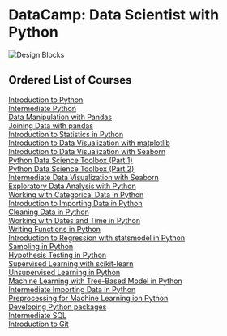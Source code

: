 # DataCamp: Data Scientist with Python 

<img src="https://media.istockphoto.com/id/1170957541/vector/data-science-infographic-10-steps-concept-machine-learning-big-data-database-classification.jpg?s=1024x1024&w=is&k=20&c=ky6WuDBHLmuukPGXm3GFnglC2yGdI3xml3hupciNwQ0=" alt="Design Blocks" data-canonical-src="https://images.unsplash.com/photo-1518364538800-6bae3c2ea0f2?ixlib=rb-0.3.5&amp;ixid=eyJhcHBfaWQiOjEyMDd9&amp;s=193d96d744872badcbbf5bdfc7b347f2&amp;auto=format&amp;fit=crop&amp;w=1951&amp;q=80" style="max-width: 100%;">

## Ordered List of Courses

[Introduction to Python](https://github.com/EmeagwaliNg/DataCamp_Data_Scientist/tree/main/Introduction%20to%20Python)  
[Intermediate Python](https://github.com/EmeagwaliNg/DataCamp_Data_Scientist/tree/main/Intermediate%20Python)  
[Data Manipulation with Pandas](https://github.com/EmeagwaliNg/DataCamp_Data_Scientist/tree/main/Data%20Manipulation%20with%20Pandas)  
[Joining Data with pandas]( https://github.com/EmeagwaliNg/DataCamp_Data_Scientist/tree/main/Joining%20Data%20with%20Pandas)  
[Introduction to Statistics in Python](https://github.com/EmeagwaliNg/DataCamp_Data_Scientist/tree/main/Introduction%20to%20Statistics%20in%20Python)  
[Introduction to Data Visualization with matplotlib]( https://github.com/EmeagwaliNg/DataCamp_Data_Scientist/tree/main/Introduction%20to%20Data%20Visualization%20with%20Matplotlib)  
[Introduction to Data Visualization with Seaborn](https://github.com/EmeagwaliNg/DataCamp_Data_Scientist/tree/main/Introduction%20to%20Data%20Visualization%20with%20Seaborn)  
[Python Data Science Toolbox (Part 1)]( https://github.com/EmeagwaliNg/DataCamp_Data_Scientist/tree/main/Python%20Data%20Science%20Toolbox%20(Part%201))  
[Python Data Science Toolbox (Part 2)]( https://github.com/EmeagwaliNg/DataCamp_Data_Scientist/tree/main/Python%20Data%20Science%20Toolbox%20(Part%202))  
[Intermediate Data Visualization with Seaborn](https://github.com/EmeagwaliNg/DataCamp_Data_Scientist/tree/main/Intermediate%20to%20Data%20Visualization%20with%20Seaborn)  
[Exploratory Data Analysis with Python]( https://github.com/EmeagwaliNg/DataCamp_Data_Scientist/tree/main/Exploratory%20Data%20Analysis%20with%20%20Python)  
[Working with Categorical Data in Python]( https://github.com/EmeagwaliNg/DataCamp_Data_Scientist/tree/main/Working%20with%20Categorical%20Data%20in%20Python)  
[Introduction to Importing Data in Python]( https://github.com/EmeagwaliNg/DataCamp_Data_Scientist/tree/main/Introduction%20to%20importing%20Data%20in%20Python)  
[Cleaning Data in Python]( https://github.com/EmeagwaliNg/DataCamp_Data_Scientist/tree/main/Cleaning%20Data%20in%20Python)  
[Working with Dates and Time in Python]( https://github.com/EmeagwaliNg/DataCamp_Data_Scientist/tree/main/Working%20with%20Dates%20and%20time%20in%20Python)  
[Writing Functions in Python]( https://github.com/EmeagwaliNg/DataCamp_Data_Scientist/tree/main/Writing%20Functions%20in%20Python)  
[Introduction to Regression with statsmodel in Python]( https://github.com/EmeagwaliNg/DataCamp_Data_Scientist/tree/main/Introduction%20to%20Regression%20with%20Statsmodel%20in%20Python)  
[Sampling in Python]( https://github.com/EmeagwaliNg/DataCamp_Data_Scientist/tree/main/Sampling%20in%20Python)  
[Hypothesis Testing in Python]( https://github.com/EmeagwaliNg/DataCamp_Data_Scientist/tree/main/Hypothesis%20Testing%20in%20Python)  
[Supervised Learning with scikit-learn]( https://github.com/EmeagwaliNg/DataCamp_Data_Scientist/tree/main/Supervised%20Learning%20with%20scikit-learn)  
[Unsupervised Learning in Python]( https://github.com/EmeagwaliNg/DataCamp_Data_Scientist/tree/main/Unsupervised%20Learning%20in%20Python)  
[Machine Learning with Tree-Based Model in Python]( https://github.com/EmeagwaliNg/DataCamp_Data_Scientist/tree/main/Machine%20Learning%20with%20Tree-Based%20Models%20in%20Python)  
[Intermediate Importing Data in Python]( https://github.com/EmeagwaliNg/DataCamp_Data_Scientist/tree/main/Intermediate%20Importing%20Data%20in%20Python)  
[Preprocessing for Machine Learning ion Python]( https://github.com/EmeagwaliNg/DataCamp_Data_Scientist/tree/main/Preprocessing%20for%20Machine%20Learning%20in%20Python)  
[Developing Python packages]( https://github.com/EmeagwaliNg/DataCamp_Data_Scientist/tree/main/Developing%20Python%20Packages)  
[Intermediate SQL](https://github.com/EmeagwaliNg/DataCamp_Data_Scientist/tree/main/Intermediate%20SQL)  
[Introduction to Git]( https://github.com/EmeagwaliNg/DataCamp_Data_Scientist/tree/main/Introduction%20to%20Git/Slides)  

